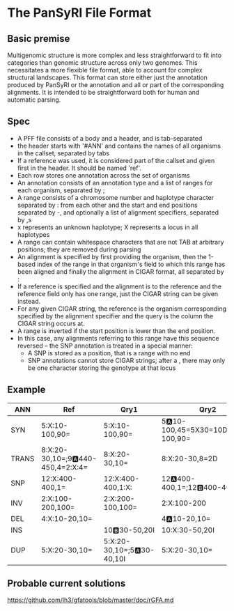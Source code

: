# The PanSyRI File Format

## Basic premise
Multigenomic structure is more complex and less straightforward to fit into categories than genomic structure across only two genomes.
This necessitates a more flexible file format, able to account for complex structural landscapes.
This format can store either just the annotation produced by PanSyRI or the annotation and all or part of the corresponding alignments.
It is intended to be straightforward both for human and automatic parsing.

## Spec
- A PFF file consists of a body and a header, and is tab-separated
- the header starts with '\#ANN' and contains the names of all organisms in the callset, separated by tabs
- If a reference was used, it is considered part of the callset and given first in the header. It should be named 'ref'.
- Each row stores one annotation across the set of organisms
- An annotation consists of an annotation type and a list of ranges for each organism, separated by ;
- A range consists of a chromosome number and haplotype character separated by : from each other and the start and end positions separated by -, and optionally a list of alignment specifiers, separated by ,s
- x represents an unknown haplotype; X represents a locus in all haplotypes
- A range can contain whitespace characters that are not TAB at arbitrary positions; they are removed during parsing
- An alignment is specified by first providing the organism, then the 1-based index of the range in that organism's field to which this range has been aligned and finally the alignment in CIGAR format, all separated by :
- If a reference is specified and the alignment is to the reference and the reference field only has one range, just the CIGAR string can be given instead.
- For any given CIGAR string, the reference is the organism corresponding specified by the alignment specifier and the query is the column the CIGAR string occurs at.
- A range is inverted if the start position is lower than the end position.
- In this case, any alignments referring to this range have this sequence reversed
– the SNP annotation is treated in a special manner:
	- A SNP is stored as a position, that is a range with no end
	- SNP annotations cannot store CIGAR strings; after a , there may only be one character storing the genotype at that locus


## Example

ANN|	Ref|	Qry1|	Qry2
-|	-|	-|	-
SYN|	5:X:10-100,90=|	5:X:10-100,90=|	5:a:10-100,45=5X30=10D;5:b:10-100,90=
TRANS|	8:X:20-30,10=;9:a:440-450,4=2:X:4=|	8:X:20-30,10=|	8:X:20-30,8=2D
SNP|	12:X:400-400,1=|	12:X:400-400,1:X:|	12:a:400-400,1=;12:b:400-4001:X:
INV|	2:X:100-200,100=|	2:X:200-100,100=|	2:X:100-200
DEL|	4:X:10-20,10=|	|	4:a:10-20,10=
INS|	|	10:b:30-50,20I|	10:X:30-50,20I
DUP|	5:X:20-30,10=|	5:X:20-30,10=;5:a:30-40,10I|	5:X:20-30,10=

## Probable current solutions
https://github.com/lh3/gfatools/blob/master/doc/rGFA.md
